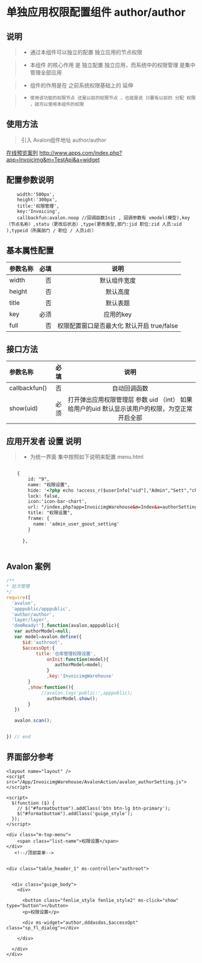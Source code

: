 # 单独应用权限配置组件 author/author

## 说明

  >  - 通过本组件可以独立的配置 独立应用的节点权限

  >  - 本组件 的核心作用 是 独立配置 独立应用，而系统中的权限管理 是集中管理全部应用

  >  - 组件的作用是在 之前系统权限基础上的 延伸

  > - `使用该功能的权限节点 还是以前的权限节点 ，也就是说 只要有以前的 分配 权限 ，就可以使用本组件的权限`

## 使用方法

  > 引入 Avalon组件地址 author/author

   [在线预览案列](http://www.apps.com/index.php?app=Invoicimg&m=TestApi&a=widget) http://www.apps.com/index.php?app=Invoicimg&m=TestApi&a=widget



## 配置参数说明
        width:'500px', 
        height:'300px',
        title:'权限管理',
        key:'Invoicing',
        callbackfun:avalon.noop //回调函数Init , 回调参数有 vmodel(模型),key（节点名称）,statu（更改后状态）,type(更改类型,部门:jid 职位:zid 人员:uid ),typeid（所属部门 / 职位 / 人员id））

## 基本属性配置

| 参数名称      |    必填 | 说明  |
| :-------- | --------:| :--: |
| width  | 否 |  默认组件宽度  |
| height |否| 默认高度 |
|title|否| 默认表题 |
|key|必须| 应用的key |
|full|否| 权限配置窗口是否最大化 默认开启  true/false |


##  接口方法

| 参数名称      |    必填 | 说明  |
| :-------- | --------:| :--: |
|callbackfun()|否|  自动回调函数  |
|show(uid)|必须| 打开弹出应用权限管理层  参数 uid （int） 如果给用户的uid 默认显示该用户的权限，为空正常开启全部 |

## 应用开发者 设置 说明

  > - 为统一界面 集中按照如下说明来配置 menu.html 

  ``` html

      {
          id: "9",
          name: "权限设置",
          hide: '<?php echo !access_r($userInfo["uid"],"Admin","Sett","changeauthor");?>', //集中使用系统的权限配置 来开启/关闭 菜单。也就是说只要有系统中的应用权限配置 就可以使用本组件
          lock: false,
          icon:'icon-bar-chart', 
          url: "/index.php?app=InvoicimgWarehouse&m=Index&a=authorSetting", //自己的控制器路径
          title: "权限设置",
          frame: {
            name: 'admin_user_goout_setting'
          }
          
        },



  ```





## Avalon  案例


``` javascript
/**
* 批次管理
*/
require([
  'avalon',
  'apppublic/apppublic',
  'author/author',
  'layer/layer',  
  'domReady!'],function(avalon,apppublic){  
   var authorModel=null;
   var model=avalon.define({
      $id:'authroot',
      $accessOpt:{
           title:'仓库管理权限设置',
               onInit:function(model){
                  authorModel=model;
               }
               ,key:'InvoicimgWarehouse'
        }
        ,show:function(){
             //avalon.log('public:',apppublic);
               authorModel.show();
        }
   })

   avalon.scan();


}) // end 

```

## 界面部分参考

```
<layout name="layout" />
<script  src="/App/InvoicimgWarehouse/AvalonAction/avalon_authorSetting.js"></script>

<script>
  $(function ($) {
    // $("#formatbuttom").addClass('btn btn-lg btn-primary');
    $("#formatbuttom").addClass('guige_style');
  });
</script>

<div class="m-top-menu">
    <span class="list-name">权限设置</span>
</div>
   <!--/顶部菜单-->


<div class="table_header_1" ms-controller="authroot">


  <div class="guige_body">
    <div>

      <button class="fenlie_style fenlie_style2" ms-click="show" type="button"></button>
      <p>权限设置</p>

      <div ms-widget="author,dddasdas,$accessOpt" class="sp_fl_dialog"></div>

    </div>
    
  </div>
</div>





```




